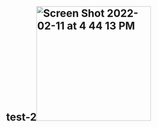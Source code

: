 # test-2<img width="310" alt="Screen Shot 2022-02-11 at 4 44 13 PM" src="https://user-images.githubusercontent.com/118585642/202834806-c85e40e0-26fa-4170-90bc-62758689d2e2.png">
